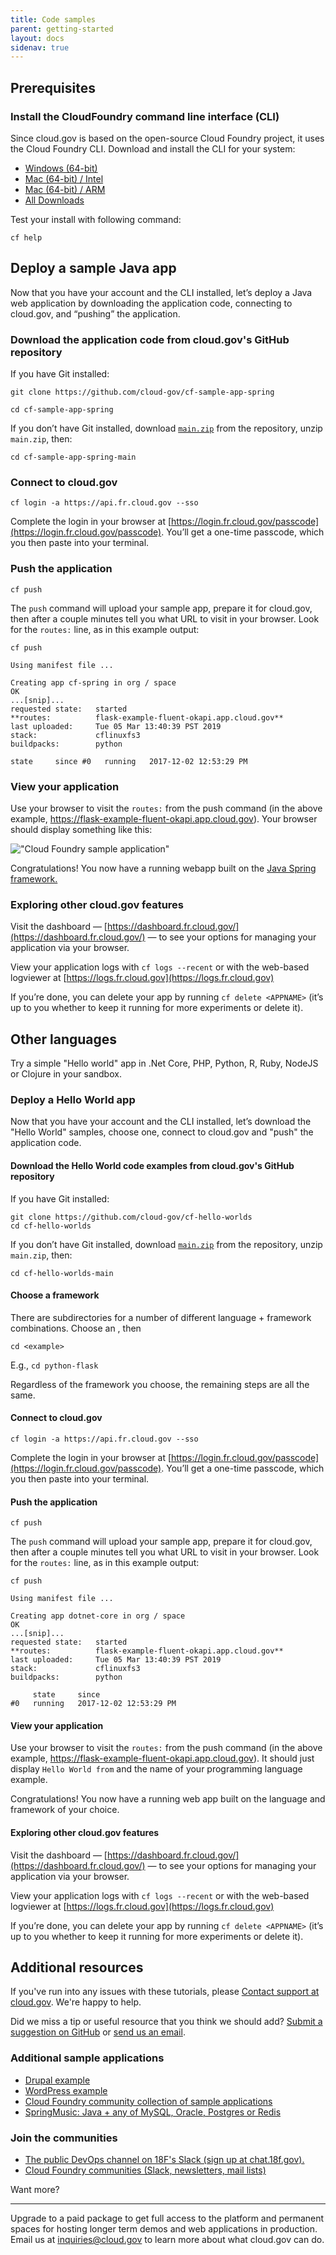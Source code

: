 ```yaml
---
title: Code samples
parent: getting-started
layout: docs
sidenav: true
---
```


## Prerequisites

### Install the CloudFoundry command line interface (CLI)

Since cloud.gov is based on the open-source Cloud Foundry project, it uses the Cloud Foundry CLI. Download and install the CLI for your system:

* [Windows (64-bit)](https://packages.cloudfoundry.org/stable?release=windows64-exe&version=v8&source=github)
* [Mac (64-bit) / Intel](https://packages.cloudfoundry.org/stable?release=macosx64-binary&version=v8&source=github)
* [Mac (64-bit) / ARM](https://packages.cloudfoundry.org/stable?release=macosarm-binary&version=v8&source=github)
* [All Downloads](https://github.com/cloudfoundry/cli?tab=readme-ov-file#downloads)

Test your install with following command:

`cf help`

## Deploy a sample Java app

Now that you have your account and the CLI installed, let’s deploy a Java web application by downloading the application code, connecting to cloud.gov, and “pushing” the application.

### Download the application code from cloud.gov's GitHub repository

If you have Git installed:

`git clone https://github.com/cloud-gov/cf-sample-app-spring`

`cd cf-sample-app-spring`

If you don’t have Git installed, download [`main.zip`](https://github.com/cloud-gov/cf-sample-app-spring/archive/main.zip) from the repository, unzip `main.zip`, then:

`cd cf-sample-app-spring-main`

### Connect to cloud.gov

`cf login -a https://api.fr.cloud.gov --sso`

Complete the login in your browser at [https://login.fr.cloud.gov/passcode](https://login.fr.cloud.gov/passcode). You’ll get a one-time passcode, which you then paste into your terminal.

### Push the application

`cf push`

The `push` command will upload your sample app, prepare it for cloud.gov, then after a couple minutes tell you what URL to visit in your browser. Look for the `routes:` line, as in this example output:

`cf push`

```shell
Using manifest file ...

Creating app cf-spring in org / space
OK
...[snip]...
requested state:   started
**routes:          flask-example-fluent-okapi.app.cloud.gov**
last uploaded:     Tue 05 Mar 13:40:39 PST 2019
stack:             cflinuxfs3
buildpacks:        python

state     since #0   running   2017-12-02 12:53:29 PM
```

### View your application

Use your browser to visit the `routes:` from the push command (in the above example, https://flask-example-fluent-okapi.app.cloud.gov). Your browser should display something like this:

!["Cloud Foundry sample application"]({{site.baseurl}}/assets/images/content/cf-spring-sample-app.png)

Congratulations! You now have a running webapp built on the [Java Spring framework.](https://spring.io)

### Exploring other cloud.gov features

Visit the dashboard — [https://dashboard.fr.cloud.gov/](https://dashboard.fr.cloud.gov/) — to see your options for managing your application via your browser.

View your application logs with `cf logs --recent` or with the web-based logviewer at [https://logs.fr.cloud.gov](https://logs.fr.cloud.gov)

If you’re done, you can delete your app by running `cf delete <APPNAME>` (it’s up to you whether to keep it running for more experiments or delete it).

## Other languages

Try a simple "Hello world" app in .Net Core, PHP, Python, R, Ruby, NodeJS or Clojure in your sandbox.

### Deploy a Hello World app

Now that you have your account and the CLI installed, let’s download the "Hello World" samples, choose one, connect to cloud.gov and "push" the application code.

#### Download the Hello World code examples from cloud.gov's GitHub repository

If you have Git installed:

```shell
git clone https://github.com/cloud-gov/cf-hello-worlds
cd cf-hello-worlds
```

If you don’t have Git installed, download [`main.zip`](https://github.com/cloud-gov/cf-hello-worlds/archive/main.zip) from the repository, unzip `main.zip`, then:

`cd cf-hello-worlds-main`

#### Choose a framework

There are subdirectories for a number of different language + framework combinations. Choose an <example>, then

`cd <example>`

E.g., `cd python-flask`

Regardless of the framework you choose, the remaining steps are all the same.

#### Connect to cloud.gov

`cf login -a https://api.fr.cloud.gov --sso`

Complete the login in your browser at [https://login.fr.cloud.gov/passcode](https://login.fr.cloud.gov/passcode). You’ll get a one-time passcode, which you then paste into your terminal.

#### Push the application

`cf push`

The `push` command will upload your sample app, prepare it for cloud.gov, then after a couple minutes tell you what URL to visit in your browser. Look for the `routes:` line, as in this example output:

`cf push`

```shell
Using manifest file ...

Creating app dotnet-core in org / space
OK
...[snip]...
requested state:   started
**routes:          flask-example-fluent-okapi.app.cloud.gov**
last uploaded:     Tue 05 Mar 13:40:39 PST 2019
stack:             cflinuxfs3
buildpacks:        python

     state     since
#0   running   2017-12-02 12:53:29 PM
```

#### View your application

Use your browser to visit the `routes:` from the push command (in the above example, <https://flask-example-fluent-okapi.app.cloud.gov>). It should just display `Hello World from` and the name of your programming language example.

Congratulations! You now have a running web app built on the language and framework of your choice.

#### Exploring other cloud.gov features

Visit the dashboard — [https://dashboard.fr.cloud.gov/](https://dashboard.fr.cloud.gov/) — to see your options for managing your application via your browser.

View your application logs with `cf logs --recent` or with the web-based logviewer at [https://logs.fr.cloud.gov](https://logs.fr.cloud.gov)

If you’re done, you can delete your app by running `cf delete <APPNAME>` (it’s up to you whether to keep it running for more experiments or delete it).

## Additional resources

If you've run into any issues with these tutorials, please [Contact support at cloud.gov](mailto:support@cloud.gov). We're happy to help.

Did we miss a tip or useful resource that you think we should add? [Submit a suggestion on GitHub](https://github.com/cloud-gov/cg-site/issues/new) or [send us an email](mailto:inquiries@cloud.gov?subject=%5BSuggestion%5D%20&body=%0A%0A%0A%0ARefcode:%20quickstart).

### Additional sample applications

* [Drupal example](https://github.com/cloud-gov/cf-ex-drupal8/)
* [WordPress example](https://github.com/cloud-gov/cf-ex-wordpress)
* [Cloud Foundry community collection of sample applications](https://github.com/cloudfoundry-samples)
* [SpringMusic: Java + any of MySQL, Oracle, Postgres or Redis](https://github.com/cloudfoundry-samples/spring-music)

### Join the communities

* [The public DevOps channel on 18F's Slack (sign up at chat.18f.gov).](https://chat.18f.gov/)
* [Cloud Foundry communities (Slack, newsletters, mail lists)](https://www.cloudfoundry.org/community/)

Want more?

----------

Upgrade to a paid package to get full access to the platform and permanent spaces for hosting longer term demos and web applications in production. Email us at [inquiries@cloud.gov]({{site.inquiries_email}}) to learn more about what cloud.gov can do.
